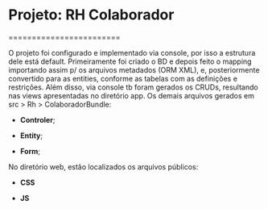 # Projeto: RH Colaborador #

========================

O projeto foi configurado e implementado via console, por isso a estrutura dele está default.
Primeiramente foi criado o BD e depois feito o mapping importando assim p/ os arquivos metadados (ORM XML), e, posteriormente convertido para as entities, conforme as tabelas com as definições e restrições. Além disso, via console tb foram gerados os CRUDs, resultando nas views apresentadas no diretório app. Os demais arquivos gerados em src > Rh > ColaboradorBundle:

  * **Controler**;

  * **Entity**;

  * **Form**;

No diretório web, estão localizados os arquivos públicos:

  * **CSS**

  * **JS**
